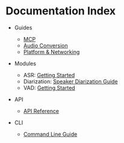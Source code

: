 # Documentation Index

- Guides
  - [MCP](Guides/MCP.md)
  - [Audio Conversion](Guides/AudioConversion.md)
  - [Platform & Networking](Guides/Platform.md)

- Modules
  - ASR: [Getting Started](ASR/GettingStarted.md)
  - Diarization: [Speaker Diarization Guide](SpeakerDiarization.md)
  - VAD: [Getting Started](VAD/GettingStarted.md)

- API
  - [API Reference](API.md)
  
- CLI
  - [Command Line Guide](CLI.md)
